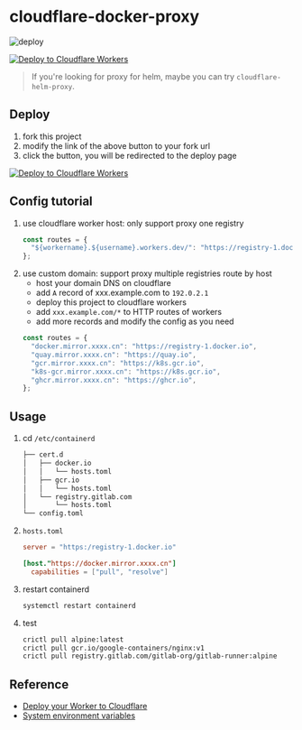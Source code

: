 # cloudflare-docker-proxy

![deploy](https://github.com/chinayin/cloudflare-docker-proxy/actions/workflows/deploy.yaml/badge.svg)

[![Deploy to Cloudflare Workers](https://deploy.workers.cloudflare.com/button)](https://deploy.workers.cloudflare.com/?url=https://github.com/chinayin/cloudflare-docker-proxy)

> If you're looking for proxy for helm, maybe you can try `cloudflare-helm-proxy`.

## Deploy

1. fork this project
2. modify the link of the above button to your fork url
3. click the button, you will be redirected to the deploy page

[![Deploy to Cloudflare Workers](https://deploy.workers.cloudflare.com/button)](https://deploy.workers.cloudflare.com/?url=https://github.com/chinayin/cloudflare-docker-proxy)

## Config tutorial

1. use cloudflare worker host: only support proxy one registry
   ```javascript
   const routes = {
     "${workername}.${username}.workers.dev/": "https://registry-1.docker.io",
   };
   ```
2. use custom domain: support proxy multiple registries route by host
   - host your domain DNS on cloudflare
   - add `A` record of xxx.example.com to `192.0.2.1`
   - deploy this project to cloudflare workers
   - add `xxx.example.com/*` to HTTP routes of workers
   - add more records and modify the config as you need
   ```javascript
   const routes = {
     "docker.mirror.xxxx.cn": "https://registry-1.docker.io",
     "quay.mirror.xxxx.cn": "https://quay.io",
     "gcr.mirror.xxxx.cn": "https://k8s.gcr.io",
     "k8s-gcr.mirror.xxxx.cn": "https://k8s.gcr.io",
     "ghcr.mirror.xxxx.cn": "https://ghcr.io",
   };
   ```

## Usage

1. cd `/etc/containerd`

   ```bash
   ├── cert.d
   │   ├── docker.io
   │   │   └── hosts.toml
   │   ├── gcr.io
   │   │   └── hosts.toml
   │   └── registry.gitlab.com
   │       └── hosts.toml
   └── config.toml
   ```

2. `hosts.toml`

   ```toml
   server = "https:/registry-1.docker.io"

   [host."https://docker.mirror.xxxx.cn"]
     capabilities = ["pull", "resolve"]
   ```

3. restart containerd

   ```bash
   systemctl restart containerd
   ```

4. test
   ```bash
   crictl pull alpine:latest
   crictl pull gcr.io/google-containers/nginx:v1
   crictl pull registry.gitlab.com/gitlab-org/gitlab-runner:alpine
   ```

## Reference

- [Deploy your Worker to Cloudflare](https://developers.cloudflare.com/workers/wrangler/commands/#deploy)
- [System environment variables](https://developers.cloudflare.com/workers/wrangler/system-environment-variables/)
